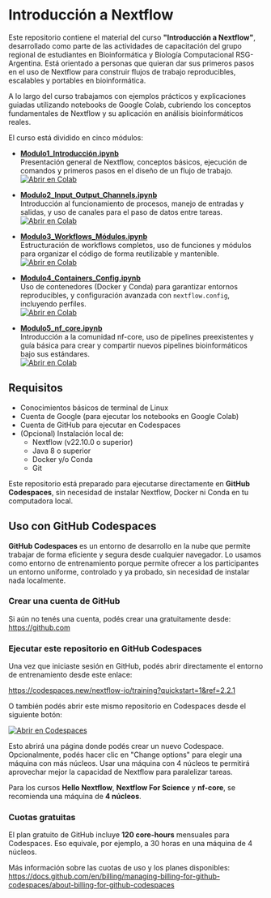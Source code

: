 # Introducción a Nextflow


Este repositorio contiene el material del curso **"Introducción a Nextflow"**, desarrollado como parte de las actividades de capacitación del grupo regional de estudiantes en Bioinformática y Biología Computacional RSG-Argentina. Está orientado a personas que quieran dar sus primeros pasos en el uso de Nextflow para construir flujos de trabajo reproducibles, escalables y portables en bioinformática.

A lo largo del curso trabajamos con ejemplos prácticos y explicaciones guiadas utilizando notebooks de Google Colab, cubriendo los conceptos fundamentales de Nextflow y su aplicación en análisis bioinformáticos reales.

El curso está dividido en cinco módulos:

- **[Modulo1_Introducción.ipynb](Modulo1_Introducción.ipynb)**  
  Presentación general de Nextflow, conceptos básicos, ejecución de comandos y primeros pasos en el diseño de un flujo de trabajo.  
  [![Abrir en Colab](https://colab.research.google.com/assets/colab-badge.svg)](https://colab.research.google.com/github/garciafranciscomartn/nextflow_intro_rsg/blob/main/Modulo1_Introducción.ipynb)

- **[Modulo2_Input_Output_Channels.ipynb](Modulo2_Input_Output_Channels.ipynb)**  
  Introducción al funcionamiento de procesos, manejo de entradas y salidas, y uso de canales para el paso de datos entre tareas.  
  [![Abrir en Colab](https://colab.research.google.com/assets/colab-badge.svg)](https://colab.research.google.com/github/garciafranciscomartn/nextflow_intro_rsg/blob/main/Modulo2_Input_Output_Channels.ipynb)

- **[Modulo3_Workflows_Módulos.ipynb](Modulo3_Workflows_Módulos.ipynb)**  
  Estructuración de workflows completos, uso de funciones y módulos para organizar el código de forma reutilizable y mantenible.  
  [![Abrir en Colab](https://colab.research.google.com/assets/colab-badge.svg)](https://colab.research.google.com/github/garciafranciscomartn/nextflow_intro_rsg/blob/main/Modulo3_Workflows_Módulos.ipynb)

- **[Modulo4_Containers_Config.ipynb](Modulo4_Containers_Config.ipynb)**  
  Uso de contenedores (Docker y Conda) para garantizar entornos reproducibles, y configuración avanzada con `nextflow.config`, incluyendo perfiles.  
  [![Abrir en Colab](https://colab.research.google.com/assets/colab-badge.svg)](https://colab.research.google.com/github/garciafranciscomartn/nextflow_intro_rsg/blob/main/Modulo4_Containers_Config.ipynb)

- **[Modulo5_nf_core.ipynb](Modulo5_nf_core.ipynb)**  
  Introducción a la comunidad nf-core, uso de pipelines preexistentes y guía básica para crear y compartir nuevos pipelines bioinformáticos bajo sus estándares.  
  [![Abrir en Colab](https://colab.research.google.com/assets/colab-badge.svg)](https://colab.research.google.com/github/garciafranciscomartn/nextflow_intro_rsg/blob/main/Modulo5_nf_core.ipynb)

## Requisitos

- Conocimientos básicos de terminal de Linux
- Cuenta de Google (para ejecutar los notebooks en Google Colab)
- Cuenta de GitHub para ejecutar en Codespaces
- (Opcional) Instalación local de:
  - Nextflow (v22.10.0 o superior)
  - Java 8 o superior
  - Docker y/o Conda
  - Git

Este repositorio está preparado para ejecutarse directamente en **GitHub Codespaces**, sin necesidad de instalar Nextflow, Docker ni Conda en tu computadora local.

## Uso con GitHub Codespaces

**GitHub Codespaces** es un entorno de desarrollo en la nube que permite trabajar de forma eficiente y segura desde cualquier navegador. Lo usamos como entorno de entrenamiento porque permite ofrecer a los participantes un entorno uniforme, controlado y ya probado, sin necesidad de instalar nada localmente.

### Crear una cuenta de GitHub

Si aún no tenés una cuenta, podés crear una gratuitamente desde:  
https://github.com

### Ejecutar este repositorio en GitHub Codespaces

Una vez que iniciaste sesión en GitHub, podés abrir directamente el entorno de entrenamiento desde este enlace:

https://codespaces.new/nextflow-io/training?quickstart=1&ref=2.2.1

O también podés abrir este mismo repositorio en Codespaces desde el siguiente botón:

[![Abrir en Codespaces](https://github.com/codespaces/badge.svg)](https://github.com/codespaces/new?template_repository=garciafranciscomartn/nextflow_intro_rsg)

Esto abrirá una página donde podés crear un nuevo Codespace. Opcionalmente, podés hacer clic en "Change options" para elegir una máquina con más núcleos. Usar una máquina con 4 núcleos te permitirá aprovechar mejor la capacidad de Nextflow para paralelizar tareas.

Para los cursos **Hello Nextflow**, **Nextflow For Science** y **nf-core**, se recomienda una máquina de **4 núcleos**.

### Cuotas gratuitas

El plan gratuito de GitHub incluye **120 core-hours** mensuales para Codespaces. Eso equivale, por ejemplo, a 30 horas en una máquina de 4 núcleos.

Más información sobre las cuotas de uso y los planes disponibles:  
https://docs.github.com/en/billing/managing-billing-for-github-codespaces/about-billing-for-github-codespaces
```

